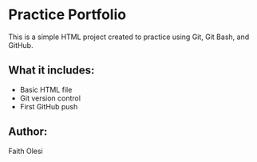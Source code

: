 # Practice Portfolio

This is a simple HTML project created to practice using Git, Git Bash, and GitHub.

## What it includes:
- Basic HTML file
- Git version control
- First GitHub push

## Author:
Faith Olesi


